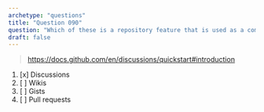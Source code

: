 ```yaml
---
archetype: "questions"
title: "Question 090"
question: "Which of these is a repository feature that is used as a community forum to have conversations, ask questions, post announcements and share ideas?"
draft: false
---
```



> https://docs.github.com/en/discussions/quickstart#introduction
1. [x] Discussions
1. [ ] Wikis
1. [ ] Gists
1. [ ] Pull requests
